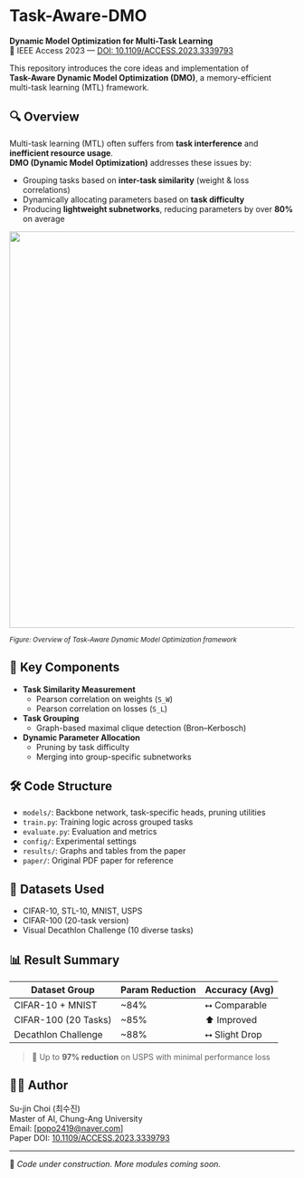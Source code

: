 # Task-Aware-DMO

**Dynamic Model Optimization for Multi-Task Learning**  
📄 IEEE Access 2023 — [DOI: 10.1109/ACCESS.2023.3339793](https://doi.org/10.1109/ACCESS.2023.3339793)

This repository introduces the core ideas and implementation of  
**Task-Aware Dynamic Model Optimization (DMO)**, a memory-efficient multi-task learning (MTL) framework.


## 🔍 Overview

Multi-task learning (MTL) often suffers from **task interference** and **inefficient resource usage**.  
**DMO (Dynamic Model Optimization)** addresses these issues by:

- Grouping tasks based on **inter-task similarity** (weight & loss correlations)
- Dynamically allocating parameters based on **task difficulty**
- Producing **lightweight subnetworks**, reducing parameters by over **80%** on average

<p align="center">
  <img src="https://github.com/your-username/Task-Aware-DMO/raw/main/dmo_overview.png" width="700"/>
</p>

<sub><i>Figure: Overview of Task-Aware Dynamic Model Optimization framework</i></sub>

## 🎯 Key Components

- **Task Similarity Measurement**
  - Pearson correlation on weights (`S_W`)
  - Pearson correlation on losses (`S_L`)
- **Task Grouping**
  - Graph-based maximal clique detection (Bron–Kerbosch)
- **Dynamic Parameter Allocation**
  - Pruning by task difficulty
  - Merging into group-specific subnetworks


## 🛠️ Code Structure

- `models/`: Backbone network, task-specific heads, pruning utilities
- `train.py`: Training logic across grouped tasks
- `evaluate.py`: Evaluation and metrics
- `config/`: Experimental settings
- `results/`: Graphs and tables from the paper
- `paper/`: Original PDF paper for reference

## 🧪 Datasets Used

- CIFAR-10, STL-10, MNIST, USPS
- CIFAR-100 (20-task version)
- Visual Decathlon Challenge (10 diverse tasks)


## 📊 Result Summary

| Dataset Group         | Param Reduction | Accuracy (Avg)   |
|----------------------|-----------------|------------------|
| CIFAR-10 + MNIST     | ~84%            | ⭤ Comparable     |
| CIFAR-100 (20 Tasks) | ~85%            | ⬆️ Improved       |
| Decathlon Challenge  | ~88%            | ⭤ Slight Drop     |

> 🔹 Up to **97% reduction** on USPS with minimal performance loss


## 🧑‍💻 Author

Su-jin Choi (최수진)  
Master of AI, Chung-Ang University  
Email: [popo2419@naver.com]  
Paper DOI: [10.1109/ACCESS.2023.3339793](https://doi.org/10.1109/ACCESS.2023.3339793)

---

🔧 _Code under construction. More modules coming soon._
